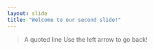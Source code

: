 ```yaml
---
layout: slide
title: "Welcome to our second slide!"
---
```

> A quoted line 
Use the left arrow to go back!
